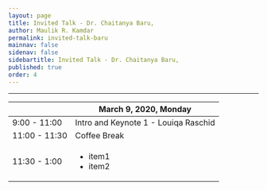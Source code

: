 ```yaml
---
layout: page
title: Invited Talk - Dr. Chaitanya Baru,
author: Maulik R. Kamdar
permalink: invited-talk-baru
mainnav: false
sidenav: false
sidebartitle: Invited Talk - Dr. Chaitanya Baru,
published: true
order: 4
---
```


----------------------------------------------------------------

|   | March 9, 2020, Monday |
| ------------- | ------------- |
| 9:00 - 11:00  | Intro and Keynote 1 - Louiqa Raschid |
| 11:00 - 11:30  | Coffee Break  |
| 11:30 - 1:00  | <ul><li>item1</li><li>item2</li></ul> |